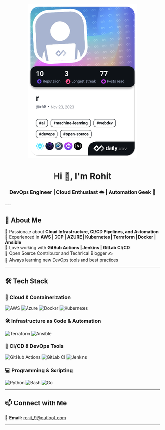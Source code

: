 <div>
  <div align="center">
    <a href="https://app.daily.dev/r68"><img src="./devcard.png?type=default&r=0br" width="356" alt="r's Dev Card"/></a>
  </div>
  <div align="center">
    <h1 align="center">Hi 👋, I'm Rohit</h1>
    <h3 align="center">DevOps Engineer | Cloud Enthusiast ☁️ | Automation Geek 🤖</h3>
  </div>
</div>
---

## 🚀 About Me  
🔹 Passionate about **Cloud Infrastructure, CI/CD Pipelines, and Automation**  
🔹 Experienced in **AWS | GCP | AZURE | Kubernetes | Terraform | Docker | Ansible**  
🔹 Love working with **GitHub Actions | Jenkins | GitLab CI/CD**  
🔹 Open Source Contributor and Technical Blogger ✍️  
🔹 Always learning new DevOps tools and best practices  

---

## 🛠️ Tech Stack  

### 🚀 Cloud & Containerization  
![AWS](https://img.shields.io/badge/AWS-%23FF9900.svg?style=for-the-badge&logo=amazon-aws&logoColor=white)
![Azure](https://img.shields.io/badge/Azure-%230072C6.svg?style=for-the-badge&logo=microsoftazure&logoColor=white)
![Docker](https://img.shields.io/badge/Docker-%232496ED.svg?style=for-the-badge&logo=docker&logoColor=white)
![Kubernetes](https://img.shields.io/badge/Kubernetes-%23326CE5.svg?style=for-the-badge&logo=kubernetes&logoColor=white)

### 🛠 Infrastructure as Code & Automation  
![Terraform](https://img.shields.io/badge/Terraform-%235835CC.svg?style=for-the-badge&logo=terraform&logoColor=white)
![Ansible](https://img.shields.io/badge/Ansible-%23EE0000.svg?style=for-the-badge&logo=ansible&logoColor=white)

### 🔧 CI/CD & DevOps Tools  
![GitHub Actions](https://img.shields.io/badge/GitHub%20Actions-%232671E5.svg?style=for-the-badge&logo=githubactions&logoColor=white)
![GitLab CI](https://img.shields.io/badge/GitLab%20CI/CD-%23FC6D26.svg?style=for-the-badge&logo=gitlab&logoColor=white)
![Jenkins](https://img.shields.io/badge/Jenkins-%23D24939.svg?style=for-the-badge&logo=jenkins&logoColor=white)

### 💻 Programming & Scripting  
![Python](https://img.shields.io/badge/Python-%233776AB.svg?style=for-the-badge&logo=python&logoColor=white)
![Bash](https://img.shields.io/badge/Bash-%234EAA25.svg?style=for-the-badge&logo=gnubash&logoColor=white)
![Go](https://img.shields.io/badge/Go-%2300ADD8.svg?style=for-the-badge&logo=go&logoColor=white)

---

## 📫 Connect with Me  
📧 **Email:** rohit_9@outlook.com  

---


